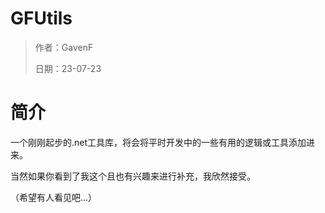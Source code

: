 # GFUtils
> 作者：GavenF
> 
> 日期：23-07-23

# 简介
一个刚刚起步的.net工具库，将会将平时开发中的一些有用的逻辑或工具添加进来。

当然如果你看到了我这个且也有兴趣来进行补充，我欣然接受。

（希望有人看见吧...）
